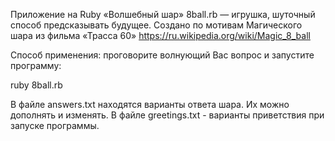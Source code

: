  Приложение на Ruby «Волшебный шар» 8ball.rb  — игрушка, шуточный способ предсказывать будущее.
 Создано по мотивам Магического шара из фильма «Трасса 60»
 https://ru.wikipedia.org/wiki/Magic_8_ball
 
 Способ применения: проговорите волнующий Вас вопрос и запустите программу:
  
  ruby 8ball.rb
 
 В файле answers.txt находятся варианты ответа шара. Их можно дополнять и изменять.
 В файле greetings.txt - варианты приветствия при запуске программы.
   
